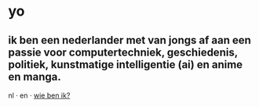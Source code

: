 <div class="websiteheader lefttext">
	<div class="dottedborderright">
		<object id="logo" data="handwritinglogo.svg" type="image/svg+xml" alt="oxocero"></object>
	</div>
	<div class="websiteheadertext">
		<h1 class="displaytext headerlineone">yo</h1>
		<h2 class="displaytext displaytexttwo headerlinetwo" data-i18n="introtext">ik ben een nederlander met van jongs af aan een passie voor computertechniek, geschiedenis, politiek, kunstmatige intelligentie (ai) en anime en manga.</h2>
		<div class="monospace">
			<a onclick="changLanguage('nl')">nl</a> · <a onclick="changeLanguage('en')">en</a> · <a href="google.com">wie ben ik?</a>
		</div>
	</div>
</div>